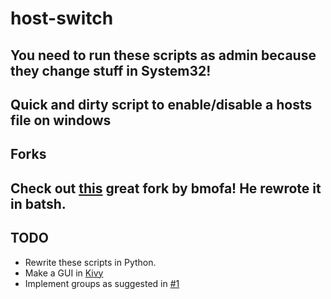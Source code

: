 # host-switch
## You need to run these scripts as admin because they change stuff in System32!
Quick and dirty script to enable/disable a hosts file on windows
-------

## Forks 
Check out [this](https://github.com/bmofa/host-switch) great fork by bmofa! He rewrote it in batsh.
-------

## TODO
- Rewrite these scripts in Python.
- Make a GUI in [Kivy](https://kivy.org/#home)
- Implement groups as suggested in [#1](https://github.com/somerandomd3v/host-switch/issues/1)